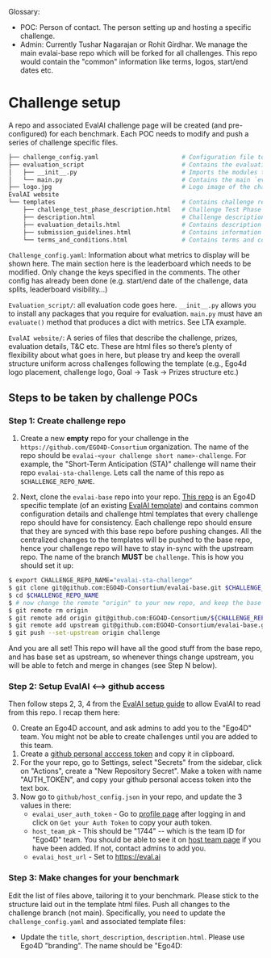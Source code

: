 Glossary:
- POC: Person of contact. The person setting up and hosting a specific challenge.
- Admin: Currently Tushar Nagarajan or Rohit Girdhar. We manage the main evalai-base repo which will be forked for all challenges. This repo would contain the "common" information like terms, logos, start/end dates etc.

# Challenge setup

A repo and associated EvalAI challenge page will be created (and pre-configured) for each benchmark. Each POC needs to modify and push a series of challenge specific files.

```bash
├── challenge_config.yaml                       # Configuration file to define challenge setup
├── evaluation_script                           # Contains the evaluation script
│   ├── __init__.py                             # Imports the modules that involve annotations loading etc
│   └── main.py                                 # Contains the main `evaluate()` method
├── logo.jpg                                    # Logo image of the challenge
EvalAI website
└── templates                                   # Contains challenge related HTML templates
    ├── challenge_test_phase_description.html   # Challenge Test Phase description template
    ├── description.html                        # Challenge description template
    ├── evaluation_details.html                 # Contains description about how submissions will be evaluated for each challenge phase
    ├── submission_guidelines.html              # Contains information about how to make submissions to the challenge
    └── terms_and_conditions.html               # Contains terms and conditions related to the challenge
```

`Challenge_config.yaml`: Information about what metrics to display will be shown here. The main section here is the leaderboard which needs to be modified. Only change the keys specified in the comments. The other config has already been done (e.g. start/end date of the challenge, data splits, leaderboard visibility…)

`Evaluation_script/`: all evaluation code goes here. `__init__.py` allows you to install any packages that you require for evaluation. `main.py` must have an `evaluate()` method that produces a dict with metrics. See LTA example.

`EvalAI website/`: A series of files that describe the challenge, prizes, evaluation details, T&C etc. These are html files so there’s plenty of flexibility about what goes in here, but please try and keep the overall structure uniform across challenges following the template (e.g., Ego4d logo placement, challenge logo, Goal -> Task -> Prizes structure etc.)


## Steps to be taken by challenge POCs

### Step 1: Create challenge repo

1. Create a new **empty** repo for your challenge in the `https://github.com/EGO4D-Consortium` organization. The name of the repo should be `evalai-<your challenge short name>-challenge`. For example, the "Short-Term Anticipation (STA)" challenge will name their repo `evalai-sta-challenge`. Lets call the name of this repo as `$CHALLENGE_REPO_NAME`.

2. Next, clone the `evalai-base` repo into your repo. [This repo](https://github.com/EGO4D-Consortium/evalai-base) is an Ego4D specific template (of an existing [EvalAI template](https://github.com/Cloud-CV/EvalAI-Starters)) and contains common configuration details and challenge html templates that every challenge repo should have for consistency. Each challenge repo should ensure that they are synced with this base repo before pushing changes. All the centralized changes to the templates will be pushed to the base repo, hence your challenge repo will have to stay in-sync with the upstream repo. The name of the branch **MUST** be `challenge`. This is how you should set it up:

```bash
$ export CHALLENGE_REPO_NAME="evalai-sta-challenge"
$ git clone git@github.com:EGO4D-Consortium/evalai-base.git $CHALLENGE_REPO_NAME
$ cd $CHALLENGE_REPO_NAME
$ # now change the remote "origin" to your new repo, and keep the base repo as "upstream"
$ git remote rm origin
$ git remote add origin git@github.com:EGO4D-Consortium/${CHALLENGE_REPO_NAME}.git
$ git remote add upstream git@github.com:EGO4D-Consortium/evalai-base.git
$ git push --set-upstream origin challenge
```

And you are all set! This repo will have all the good stuff from the base repo, and has base set as upstream, so whenever things change upstream, you will be able to fetch and merge in changes (see Step N below).


### Step 2: Setup EvalAI <--> github access
Then follow steps 2, 3, 4 from the [EvalAI setup guide](https://evalai.readthedocs.io/en/latest/host_challenge.html) to allow EvalAI to read from this repo. I recap them here:

0. Create an Ego4D account, and ask admins to add you to the "Ego4D" team. You might not be able to create challenges until you are added to this team.
1. Create a [github personal acccess token](https://docs.github.com/en/free-pro-team@latest/github/authenticating-to-github/creating-a-personal-access-token) and copy it in clipboard.
2. For the your repo, go to Settings, select "Secrets" from the sidebar, click on "Actions", create a "New Repository Secret". Make a token with name "AUTH_TOKEN", and copy your github personal access token into the text box.
3. Now go to `github/host_config.json` in your repo, and update the 3 values in there:
   - `evalai_user_auth_token` - Go to [profile page](https://eval.ai/web/profile) after logging in and click on `Get your Auth Token` to copy your auth token.
   - `host_team_pk` - This should be "1744" -- which is the team ID for "Ego4D" team. You should be able to see it on [host team page](https://eval.ai/web/challenge-host-teams) if you have been added. If not, contact admins to add you. 
   - `evalai_host_url` - Set to https://eval.ai


### Step 3: Make changes for your benchmark
Edit the list of files above, tailoring it to your benchmark. Please stick to the structure laid out in the template html files. Push all changes to the challenge branch (not main). Specifically, you need to update the `challenge_config.yaml` and associated template files:

- Update the `title`, `short_description`, `description.html`. Please use Ego4D "branding". The name should be "Ego4D: <title of your challenge>"
- Update the `evaluation_details.html`. It should contain the metrics that will appear on the leaderboard, and which metric will be used for ranking the submissions.
- Please do not change the terms and conditions or the logo.
- Update `submission_guidelines.html` and `leaderboard_description`
- Update the metric names, descriptions, which will be used to sort
- Please update `templates/challenge_test_phase_description.html`

After pushing, check the actions tab on github. If everything went well, the build would have succeeded. A successful build = changes show up on EvalAI challenge website.

### Step 4: Writing the evaluation script
Modify the `evaluate()` function in `evaluation_script/main.py` according to the benchmark definition. The evaluate function looks like this:
```
def evaluate(test_annotation_file, user_annotation_file, phase_codename, **kwargs):
    ...
```

`test_annotation_file` is the path to the ground truth test annotations, while `user_annotation_file` is the path to the file uploaded by the user for evaluation. Since we have only one test phase, `phase_codename` will always be `test` and can be ignored. The function must read these files, calculate relevant metrics and then return a dictionary of metrics as follows:
```python
output = {}
output['result'] = [
   {
       'test_split': {
           'Metric1': 123,
           'Metric2': 123,
           'Metric3': 123,
           'Total': 123,
       }
   }
]
```

For example, a simple version of the `main.py` script could look like this.
```python
import numpy as np
import json

def calculate_top1(scores, labels):
   # calculate top1 accuracy
   ...
   return acc_top1

def calculate_top5(scores, labels):
   # calculate top5 accuracy
   ...
   return acc_top5

def evaluate(test_annotation_file, user_annotation_file, phase_codename, **kwargs):
   gt_data = json.load(open(test_annotation_file, 'r'))
   pred_data = json.load(open(user_annotation_file, 'r'))

   output = {}
   output['result'] = [
      {
          'test_split': {
              'accuracy_top1': calculate_top1(pred_data['scores'], gt_data['labels']),
              'accuracy_top5': calculate_top5(pred_data['scores'], gt_data['labels']),,
          }
      }
   ]
   return output
```

Note: If your evaluation pipeline requires extra packages to be installed via pip, these can be specified in `evaluation_script/__init__.py` before importing `main`.
More info: https://evalai.readthedocs.io/en/latest/evaluation_scripts.html

### Step 5: Test evaluation script locally:
To test locally, place the ground truth annotations into the annotations directory `annotations/test_annotations_testsplit.json`. Do **NOT** push this file into the github repo. You will upload it via a CLI tool later. Also place a `submission.json` in the root directory. This is to represent the user generated submission. 

Link files in your evaluation directory into the local challenge dir
```bash
ln -s $PWD/evaluation_script/* challenge_data/challenge_1/
```
This is exactly the same job that will be run on EvalAI worker nodes so if it succeeds here, it should run there as well.
```bash
python -m worker.run
```

### Step 6: Upload GT annotations using the EvalAI CLI.
Install and set up the CLI. The `auth_token` is the same as the one in `github/host_config.json`.
```bash
$ pip install evalai
$ evalai set_token <auth_token>
```

Find your challenge ID and test phase ID.
```bash
$ evalai challenges --host

+------+------------------------------------------------+--------------------------------------------------+---------------------+----------------------+----------------------+
|  ID  |                     Title                      |                Short Description                 |       Creator       |      Start Date      |       End Date       |
+------+------------------------------------------------+--------------------------------------------------+---------------------+----------------------+----------------------+
| 1598 | Ego4D: Long term action anticipation challenge | Ego4D challenge on Long term action anticipation |        Ego4D        | 03/01/22 04:00:00 PM | 05/31/22 04:59:59 PM |
+------+------------------------------------------------+--------------------------------------------------+---------------------+----------------------+----------------------+

$ evalai challenge 1598 phases

+----------+------------+--------------+------------------------------------+
| Phase ID | Phase Name | Challenge ID |            Description             |
+----------+------------+--------------+------------------------------------+
|   3161   | Test Phase |     1598     | Test phase for the LTA challenge   |
+----------+------------+--------------+------------------------------------+
```

Upload test annotations for this phase. This is the file that will be passed to your `evaluate()` function in Step 4.
```bash
$ evalai challenge 1598 phase 3161 submit --file test_annotations_testsplit.json --annotation --large
```

NOTE: Please no not upload the test annotations directly to github. Use the CLI tool to ensure that they only exist on the EvalAI servers.
NOTE 2: If you update your challenge, you might have to upload these annotations again through the CLI.
NOTE 3: It takes ~5-10 minutes for the workers to pick up the latest annotation files, so you might have to wait a bit after uploading the test annoations before the evaluation acn be done correctly. Before that it might still pick up the dummy file from the repo.

### Step 7: Make a baseline submission
To test your setup and report your baseline results, we need to make a submission using your baseline code to generate a submission JSON and upload it through the EvalAI system. Once submitted, make it public on the leaderboard, and mark it as a "baseline" by going to your submissions. It will show up on the leadboard with a "B" to denote that this is the official baseline ([example here](https://eval.ai/web/challenges/challenge-page/802/leaderboard/2195)). You might have to create a participant team before you see the submit option appears. Please make sure to submit a baseline, as without it, no participant will be eligible for prizes (as per our rules, they must outperform the baseline on the "primary" metric to be eligible). For debugging, you might want to increase the `max_submissions_per_day` field in the `challenge_config.yaml` so you can make multiple submissions until things work. Do remember to set it back to the default after.
    
    
### Step N: Sync-ing your repo to the upstream

This will be required to be done whenever the admins change something like challenge start/end dates, high-level templates, terms and conditions etc. Those fields are supposed to be only controlled by the base repo and you should not edit them yourself (or risk running into merge conflicts!!) Here is how you can update your repo to the base repo when asked:

```bash
$ git remote -v  # Check your remotes are setup correctly; it should look something like this
origin	git@github.com:EGO4D-Consortium/${CHALLENGE_REPO_NAME}.git (fetch)
origin	git@github.com:EGO4D-Consortium/${CHALLENGE_REPO_NAME}.git (push)
upstream	git@github.com:EGO4D-Consortium/evalai-base.git (fetch)
upstream	git@github.com:EGO4D-Consortium/evalai-base.git (push)
$ git fetch upstream
$ git rebase upstream/challenge
$ # Ideally there shouldn't be any merge conflicts. If there are, fix them (you likely changed something that should only be changed in base)
$ git push origin challenge
```

You challenge will be rebuilt and updated with the latest updates on the base repo.


### More info
EvalAI docs: https://evalai.readthedocs.io/en/latest/

